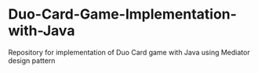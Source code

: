 # Duo-Card-Game-Implementation-with-Java
Repository for implementation of Duo Card game with Java using Mediator design pattern
